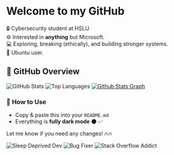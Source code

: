 # Welcome to my GitHub

🔒 Cybersecurity student at HSLU.  
⚙️ Interested in **anything** but Microsoft.  
💻 Exploring, breaking (ethically), and building stronger systems.  
🐧 Ubuntu user.  

## 🚀 GitHub Overview
![GitHub Stats](https://github-readme-stats.vercel.app/api?username=eliohz&show_icons=true&hide=prs,contribs&count_private=true&theme=dark)
![Top Languages](https://github-readme-stats.vercel.app/api/top-langs/?username=eliohz&layout=compact&theme=dark)
[![Github Stats Graph](https://github-profile-summary-cards.vercel.app/api/cards/profile-details?username=eliohz&theme=dark&hide_border=true)](https://github.com/MrKrishnaAgarwal/readme-components-github)

### 🚀 **How to Use**
- Copy & paste this into your `README.md`
- Everything is **fully dark mode** 🌑 ✅

Let me know if you need any changes! 🔥🔥


![Sleep Deprived Dev](https://img.shields.io/badge/Sleep-Deprived-red)
![Bug Fixer](https://img.shields.io/badge/Bug%20Fixer-0%25-brightgreen)
![Stack Overflow Addict](https://img.shields.io/badge/StackOverflow-My%20IDE-blue)

